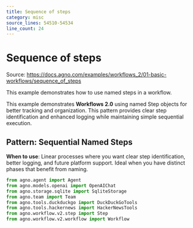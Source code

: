 ```yaml
---
title: Sequence of steps
category: misc
source_lines: 54510-54534
line_count: 24
---
```


# Sequence of steps
Source: https://docs.agno.com/examples/workflows_2/01-basic-workflows/sequence_of_steps

This example demonstrates how to use named steps in a workflow.

This example demonstrates **Workflows 2.0** using named Step objects for better tracking
and organization. This pattern provides clear step identification and enhanced logging
while maintaining simple sequential execution.

## Pattern: Sequential Named Steps

**When to use**: Linear processes where you want clear step identification, better logging,
and future platform support. Ideal when you have distinct phases that benefit from naming.

```python sequence_of_steps.py
from agno.agent import Agent
from agno.models.openai import OpenAIChat
from agno.storage.sqlite import SqliteStorage
from agno.team import Team
from agno.tools.duckduckgo import DuckDuckGoTools
from agno.tools.hackernews import HackerNewsTools
from agno.workflow.v2.step import Step
from agno.workflow.v2.workflow import Workflow

